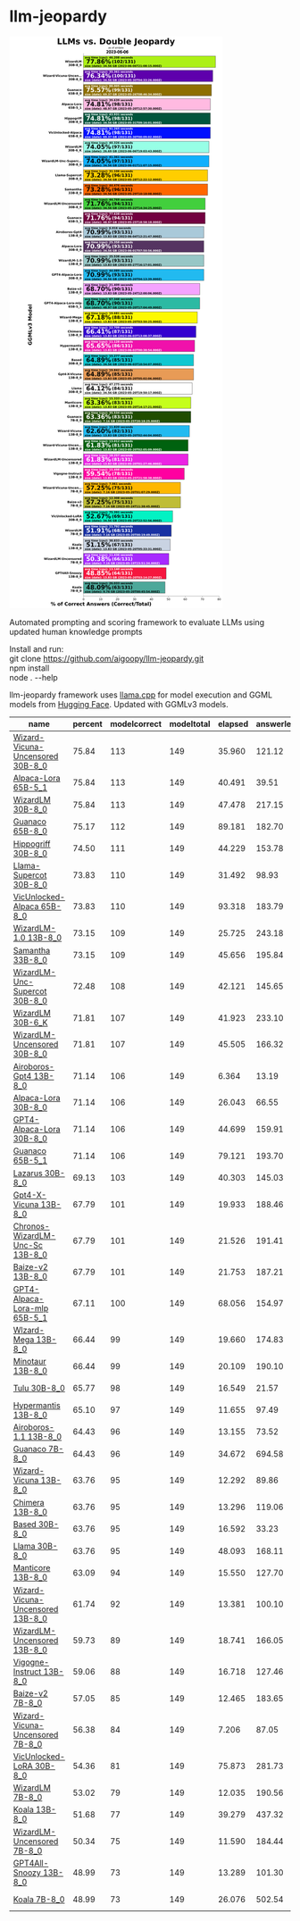 # llm-jeopardy

![Double](dbljeopardy.png)

Automated prompting and scoring framework to evaluate LLMs using updated human knowledge prompts

Install and run:  
git clone https://github.com/aigoopy/llm-jeopardy.git  
npm install  
node . --help  

llm-jeopardy framework uses [llama.cpp](https://github.com/ggerganov/llama.cpp) for model execution and GGML models from [Hugging Face](https://huggingface.co). 
Updated with GGMLv3 models.

<!--- TABLESTART --->
|name|percent|modelcorrect|modeltotal|elapsed|answerlen|msize|mdate|
|----|----|----|----|----|----|----|----|
|<a href="https://huggingface.co/TheBloke/Wizard-Vicuna-30B-Uncensored-GGML" target="_blank">Wizard-Vicuna-Uncensored 30B-8_0</a>|75.84|113|149|35.960|121.12|34.56|2023/05/30 04:33:26|
|<a href="https://huggingface.co/TheBloke/alpaca-lora-65B-GGML" target="_blank">Alpaca-Lora 65B-5_1</a>|75.84|113|149|40.491|39.51|48.97|2023/05/20 12:57:30|
|<a href="https://huggingface.co/TheBloke/WizardLM-30B-GGML" target="_blank">WizardLM 30B-8_0</a>|75.84|113|149|47.478|217.15|34.56|2023/06/06 21:08:15|
|<a href="https://huggingface.co/TheBloke/guanaco-65B-GGML" target="_blank">Guanaco 65B-8_0</a>|75.17|112|149|89.181|182.70|69.37|2023/05/26 08:46:34|
|<a href="https://huggingface.co/TheBloke/hippogriff-30b-chat-GGML" target="_blank">Hippogriff 30B-8_0</a>|74.50|111|149|44.229|153.78|34.56|2023/05/31 09:16:01|
|<a href="https://huggingface.co/TheBloke/llama-30b-supercot-GGML" target="_blank">Llama-Supercot 30B-8_0</a>|73.83|110|149|31.492|98.93|34.56|2023/05/28 12:22:12|
|<a href="https://huggingface.co/TheBloke/VicUnlocked-alpaca-65B-QLoRA-GGML" target="_blank">VicUnlocked-Alpaca 65B-8_0</a>|73.83|110|149|93.318|183.79|69.37|2023/05/30 00:09:02|
|<a href="https://huggingface.co/TheBloke/wizardLM-13B-1.0-GGML" target="_blank">WizardLM-1.0 13B-8_0</a>|73.15|109|149|25.725|243.18|13.83|2023/05/27 16:17:01|
|<a href="https://huggingface.co/TheBloke/samantha-33B-GGML" target="_blank">Samantha 33B-8_0</a>|73.15|109|149|45.656|195.84|34.56|2023/05/29 10:18:08|
|<a href="https://huggingface.co/TheBloke/WizardLM-Uncensored-SuperCOT-StoryTelling-30B-GGML" target="_blank">WizardLM-Unc-Supercot 30B-8_0</a>|72.48|108|149|42.121|145.65|34.56|2023/06/01 11:07:15|
|<a href="https://huggingface.co/TheBloke/WizardLM-30B-GGML" target="_blank">WizardLM 30B-6_K</a>|71.81|107|149|41.923|233.10|26.69|2023/06/06 19:03:43|
|<a href="https://huggingface.co/TheBloke/WizardLM-30B-Uncensored-GGML" target="_blank">WizardLM-Uncensored 30B-8_0</a>|71.81|107|149|45.505|166.32|34.56|2023/05/22 14:34:25|
|<a href="https://huggingface.co/TheBloke/airoboros-13b-gpt4-GGML" target="_blank">Airoboros-Gpt4 13B-8_0</a>|71.14|106|149|6.364|13.19|13.83|2023/06/04 12:21:47|
|<a href="https://huggingface.co/TheBloke/Alpaca-Lora-30B-GGML" target="_blank">Alpaca-Lora 30B-8_0</a>|71.14|106|149|26.043|66.55|34.56|2023/06/01 07:50:56|
|<a href="https://huggingface.co/TheBloke/gpt4-alpaca-lora-30B-4bit-GGML" target="_blank">GPT4-Alpaca-Lora 30B-8_0</a>|71.14|106|149|44.699|159.91|34.56|2023/05/20 04:13:39|
|<a href="https://huggingface.co/TheBloke/guanaco-65B-GGML" target="_blank">Guanaco 65B-5_1</a>|71.14|106|149|79.121|193.70|48.97|2023/05/25 18:58:18|
|<a href="https://huggingface.co/TheBloke/30B-Lazarus-GGML" target="_blank">Lazarus 30B-8_0</a>|69.13|103|149|40.303|145.03|34.56|2023/06/07 15:58:57|
|<a href="https://huggingface.co/TheBloke/gpt4-x-vicuna-13B-GGML" target="_blank">Gpt4-X-Vicuna 13B-8_0</a>|67.79|101|149|19.933|188.46|13.83|2023/05/20 05:02:06|
|<a href="https://huggingface.co/TheBloke/chronos-wizardlm-uc-scot-st-13B-GGML" target="_blank">Chronos-WizardLM-Unc-Sc 13B-8_0</a>|67.79|101|149|21.526|191.41|13.83|2023/06/07 14:08:04|
|<a href="https://huggingface.co/TheBloke/Project-Baize-v2-13B-GGML" target="_blank">Baize-v2 13B-8_0</a>|67.79|101|149|21.753|187.21|13.83|2023/05/24 12:00:06|
|<a href="https://huggingface.co/TheBloke/gpt4-alpaca-lora_mlp-65B-GGML" target="_blank">GPT4-Alpaca-Lora-mlp 65B-5_1</a>|67.11|100|149|68.056|154.97|48.97|2023/05/20 17:04:49|
|<a href="https://huggingface.co/TheBloke/wizard-mega-13B-GGML" target="_blank">Wlzard-Mega 13B-8_0</a>|66.44|99|149|19.660|174.83|13.83|2023/05/20 03:50:25|
|<a href="https://huggingface.co/TheBloke/minotaur-13B-GGML" target="_blank">Minotaur 13B-8_0</a>|66.44|99|149|20.109|190.10|13.83|2023/06/08 21:45:25|
|<a href="https://huggingface.co/TheBloke/tulu-30B-GGML" target="_blank">Tulu 30B-8_0</a>|65.77|98|149|16.549|21.57|34.56|2023/06/10 21:47:05|
|<a href="https://huggingface.co/TheBloke/13B-HyperMantis-GGML" target="_blank">Hypermantis 13B-8_0</a>|65.10|97|149|11.655|97.49|13.83|2023/06/03 00:38:54|
|<a href="https://huggingface.co/TheBloke/airoboros-13B-1.1-GGML" target="_blank">Airoboros-1.1 13B-8_0</a>|64.43|96|149|13.155|73.52|13.83|2023/06/10 16:09:53|
|<a href="https://huggingface.co/TheBloke/guanaco-7B-GGML" target="_blank">Guanaco 7B-8_0</a>|64.43|96|149|34.672|694.58|7.16|2023/05/25 20:18:25|
|<a href="https://huggingface.co/TheBloke/wizard-vicuna-13B-GGML" target="_blank">Wizard-Vicuna 13B-8_0</a>|63.76|95|149|12.292|89.86|13.83|2023/05/20 02:44:04|
|<a href="https://huggingface.co/TheBloke/13B-Chimera-GGML" target="_blank">Chimera 13B-8_0</a>|63.76|95|149|13.296|119.06|13.83|2023/06/03 13:08:37|
|<a href="https://huggingface.co/TheBloke/based-30B-GGML" target="_blank">Based 30B-8_0</a>|63.76|95|149|16.592|33.23|34.56|2023/06/03 10:54:07|
|<a href="https://huggingface.co/TheBloke/LLaMa-30B-GGML" target="_blank">Llama 30B-8_0</a>|63.76|95|149|48.093|168.11|34.56|2023/05/20 19:50:17|
|<a href="https://huggingface.co/TheBloke/Manticore-13B-GGML" target="_blank">Manticore 13B-8_0</a>|63.09|94|149|15.550|127.70|13.83|2023/05/20 14:17:21|
|<a href="https://huggingface.co/TheBloke/Wizard-Vicuna-13B-Uncensored-GGML" target="_blank">Wizard-Vicuna-Uncensored 13B-8_0</a>|61.74|92|149|13.381|100.10|13.83|2023/05/20 02:05:09|
|<a href="https://huggingface.co/TheBloke/WizardLM-13B-Uncensored-GGML" target="_blank">WizardLM-Uncensored 13B-8_0</a>|59.73|89|149|18.741|166.05|13.83|2023/05/20 01:27:46|
|<a href="https://huggingface.co/TheBloke/Vigogne-Instruct-13B-GGML" target="_blank">Vigogne-Instruct 13B-8_0</a>|59.06|88|149|16.718|127.46|13.83|2023/05/25 21:58:38|
|<a href="https://huggingface.co/TheBloke/Project-Baize-v2-7B-GGML" target="_blank">Baize-v2 7B-8_0</a>|57.05|85|149|12.465|183.65|7.16|2023/05/24 11:38:45|
|<a href="https://huggingface.co/TheBloke/Wizard-Vicuna-7B-Uncensored-GGML" target="_blank">Wizard-Vicuna-Uncensored 7B-8_0</a>|56.38|84|149|7.206|87.05|7.16|2023/05/20 01:07:29|
|<a href="https://huggingface.co/TheBloke/VicUnlocked-30B-LoRA-GGML" target="_blank">VicUnlocked-LoRA 30B-8_0</a>|54.36|81|149|75.873|281.73|34.56|2023/05/20 22:52:56|
|<a href="https://huggingface.co/TheBloke/wizardLM-7B-GGML" target="_blank">WizardLM 7B-8_0</a>|53.02|79|149|12.035|190.56|7.16|2023/05/20 00:19:49|
|<a href="https://huggingface.co/TheBloke/koala-13B-GGML" target="_blank">Koala 13B-8_0</a>|51.68|77|149|39.279|437.32|13.83|2023/05/20 05:33:31|
|<a href="https://huggingface.co/TheBloke/WizardLM-7B-uncensored-GGML" target="_blank">WizardLM-Uncensored 7B-8_0</a>|50.34|75|149|11.590|184.44|7.16|2023/05/19 23:51:34|
|<a href="https://huggingface.co/TheBloke/GPT4All-13B-snoozy-GGML" target="_blank">GPT4All-Snoozy 13B-8_0</a>|48.99|73|149|13.289|101.30|13.83|2023/05/20 03:14:27|
|<a href="https://huggingface.co/TheBloke/koala-7B-GGML" target="_blank">Koala 7B-8_0</a>|48.99|73|149|26.076|502.54|9.76|2023/05/20 00:45:54|
